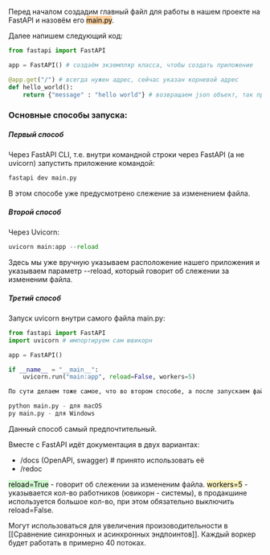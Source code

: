Перед началом создадим главный файл для работы в нашем проекте на FastAPI и назовём его <mark style="background: #FFB86CA6;">main.py</mark>.

Далее напишем следующий код:
```python
from fastapi import FastAPI

app = FastAPI() # создаём экземпляр класса, чтобы создать приложение

@app.get("/") # всегда нужен адрес, сейчас указан корневой адрес
def hello_world():
	return {"message" : "hello world"} # возвращаем json объект, так принято
```
### Основные способы запуска:

##### Первый способ

Через FastAPI CLI, т.е. внутри командной строки через FastAPI (а не uvicorn) запустить приложение командой:
```python
fastapi dev main.py
```
В этом способе уже предусмотрено слежение за изменением файла.
##### Второй способ

Через Uvicorn:
```python
uvicorn main:app --reload
```
Здесь мы уже вручную указываем расположение нашего приложения и указываем параметр --reload, который говорит об слежении за измененим файла.

##### Третий способ

Запуск uvicorn внутри самого файла main.py:
```python
from fastapi import FastAPI
import uvicorn # импортируем сам ювикорн

app = FastAPI()

if __name__ = "__main__":
	uvicorn.run("main:app", reload=False, workers=5)

По сути делаем тоже самое, что во втором способе, а после запускаем файл main.py через терминал:

python main.py - для macOS
py main.py - для Windows
```
Данный способ самый предпочтительный.

Вместе с FastAPI идёт документация в двух вариантах:
- /docs (OpenAPI, swagger) # принято использовать её
- /redoc 

<mark style="background: #BBFABBA6;">reload=True</mark> - говорит об слежении за измененим файла.
<mark style="background: #FFF3A3A6;">workers=5</mark> - указывается кол-во работников (ювикорн - системы), в продакшине используется большое кол-во, при этом обязательно выключить reload=False.

Могут использоваться для увеличения произоводительности в [[Сравнение синхронных и асинхронных эндпоинтов]]. Каждый воркер будет работать в примерно 40 потоках.